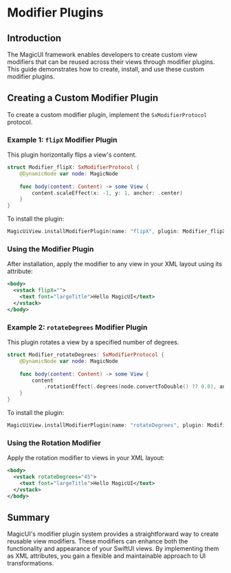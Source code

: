 # Modifier Plugins

## Introduction

The MagicUI framework enables developers to create custom view modifiers that can be reused across their views through modifier plugins. This guide demonstrates how to create, install, and use these custom modifier plugins.

## Creating a Custom Modifier Plugin

To create a custom modifier plugin, implement the `SxModifierProtocol` protocol.

### Example 1: `flipX` Modifier Plugin
This plugin horizontally flips a view's content.

```swift
struct Modifier_flipX: SxModifierProtocol {
    @DynamicNode var node: MagicNode
    
    func body(content: Content) -> some View {
        content.scaleEffect(x: -1, y: 1, anchor: .center)
    }
}
```

To install the plugin:
```swift
MagicUiView.installModifierPlugin(name: "flipX", plugin: Modifier_flipX.self)
```

### Using the Modifier Plugin

After installation, apply the modifier to any view in your XML layout using its attribute:

```xml
<body>
  <vstack flipX="">
    <text font="largeTitle">Hello MagicUI</text>
  </vstack>
</body>
```

### Example 2: `rotateDegrees` Modifier Plugin

This plugin rotates a view by a specified number of degrees.

```swift
struct Modifier_rotateDegrees: SxModifierProtocol {
    @DynamicNode var node: MagicNode
    
    func body(content: Content) -> some View {
        content
            .rotationEffect(.degrees(node.convertToDouble() ?? 0.0), anchor: .center)
    }
}
```

To install the plugin:
```swift
MagicUiView.installModifierPlugin(name: "rotateDegrees", plugin: Modifier_rotateDegrees.self)
```

### Using the Rotation Modifier

Apply the rotation modifier to views in your XML layout:

```xml
<body>
  <vstack rotateDegrees="45">
    <text font="largeTitle">Hello MagicUI</text>
  </vstack>
</body>
```

## Summary

MagicUI's modifier plugin system provides a straightforward way to create reusable view modifiers. These modifiers can enhance both the functionality and appearance of your SwiftUI views. By implementing them as XML attributes, you gain a flexible and maintainable approach to UI transformations.
